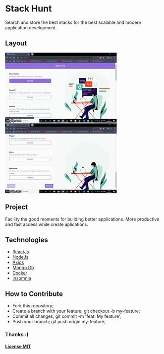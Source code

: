 # Stack Hunt

 Search and store the best stacks for the best scalable and modern application development.
 
 ## Layout

![Stack Hunt](https://github.com/famorai/stack-hunt/blob/master/Gif%20Readme-1.gif) ![Stack Hunt](https://github.com/famorai/stack-hunt/blob/master/Gif%20Readme.gif)

## Project
  
  Facility the good moments for building better applications. More productive and fast access while create aplications.
      
## Technologies

   * [ReactJs](https://reactjs.org/)
   * [NodeJs](https://nodejs.org/en/)
   * [Axios](https://github.com/axios/axios)
   * [Mongo Db](https://www.mongodb.com/)
   * [Docker](https://www.docker.com/)
   * [Insomnia](https://insomnia.rest)
   
## How to Contribute

   * Fork this repository; 
   * Create a branch with your feature; git checkout -b my-feature;
   * Commit all changes; git commit -m 'feat: My feature';
   * Push your branch; git push origin my-feature;

 ### Thanks :)

 #### [License MIT](https://camo.githubusercontent.com/552fa44165c5752657d78f28d5752ed5e2700893/68747470733a2f2f696d672e736869656c64732e696f2f7374617469632f76313f6c6162656c3d6c6963656e7365266d6573736167653d4d495426636f6c6f723d373135396331266c6162656c436f6c6f723d303030303030)




